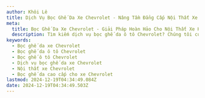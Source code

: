 ```yaml
---
author: Khôi Lê
title: Dịch Vụ Bọc Ghế Da Xe Chevrolet - Nâng Tầm Đẳng Cấp Nội Thất Xe Hơi
meta:
  title: Bọc Ghế Da Xe Chevrolet - Giải Pháp Hoàn Hảo Cho Nội Thất Xe Hơi
  description: Tìm kiếm dịch vụ bọc ghế da ô tô Chevrolet? Chúng tôi cung cấp giải pháp bọc ghế da xe Chevrolet chất lượng cao, bền đẹp và thời trang, giúp nâng tầm đẳng cấp nội thất xe hơi của bạn.
keywords:
  - Bọc ghế da xe Chevrolet
  - Bọc ghế da ô tô Chevrolet
  - Bọc ghế ô tô Chevrolet
  - Dịch vụ bọc ghế da xe Chevrolet
  - Nội thất xe Chevrolet
  - Bọc ghế da cao cấp cho xe Chevrolet
lastmod: 2024-12-19T04:34:49.084Z
date: 2024-12-19T04:34:49.503Z
---
```

